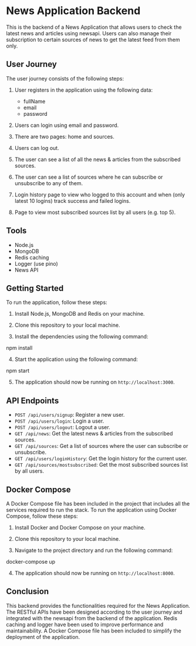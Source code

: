 # News Application Backend

This is the backend of a News Application that allows users to check the latest news and articles using newsapi. Users can also manage their subscription to certain sources of news to get the latest feed from them only.

## User Journey

The user journey consists of the following steps:

1. User registers in the application using the following data:
   - fullName
   - email
   - password

2. Users can login using email and password.

3. There are two pages: home and sources.

4. Users can log out.

5. The user can see a list of all the news & articles from the subscribed sources.

6. The user can see a list of sources where he can subscribe or unsubscribe to any of them.

7. Login history page to view who logged to this account and when (only latest 10 logins) track success and failed logins.

8. Page to view most subscribed sources list by all users (e.g. top 5).

## Tools

- Node.js
- MongoDB
- Redis caching
- Logger (use pino)
- News API

## Getting Started

To run the application, follow these steps:

1. Install Node.js, MongoDB and Redis on your machine.

2. Clone this repository to your local machine.

3. Install the dependencies using the following command:

npm install


4. Start the application using the following command:

npm start


5. The application should now be running on `http://localhost:3000`.

## API Endpoints

- `POST /api/users/signup`: Register a new user.
- `POST /api/users/login`: Login a user.
- `POST /api/users/logout`: Logout a user.
- `GET /api/news`: Get the latest news & articles from the subscribed sources.
- `GET /api/sources`: Get a list of sources where the user can subscribe or unsubscribe.
- `GET /api/users/loginHistory`: Get the login history for the current user.
- `GET /api/sources/mostsubscribed`: Get the most subscribed sources list by all users.

## Docker Compose

A Docker Compose file has been included in the project that includes all the services required to run the stack. To run the application using Docker Compose, follow these steps:

1. Install Docker and Docker Compose on your machine.

2. Clone this repository to your local machine.

3. Navigate to the project directory and run the following command:

docker-compose up


4. The application should now be running on `http://localhost:8000`.

## Conclusion

This backend provides the functionalities required for the News Application. The RESTful APIs have been designed according to the user journey and integrated with the newsapi from the backend of the application. Redis caching and logger have been used to improve performance and maintainability. A Docker Compose file has been included to simplify the deployment of the application.
